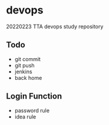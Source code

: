 # devops
20220223 TTA devops study repository

## Todo
- git commit
- git push
- jenkins
- back home

## Login Function
- password rule
- idea rule
